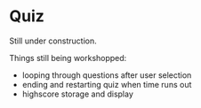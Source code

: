 # Quiz

Still under construction. 

Things still being workshopped: 
  - looping through questions after user selection
  - ending and restarting quiz when time runs out
  - highscore storage and display
